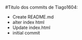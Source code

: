 #Título dos commits de Tiago1604:

- Create README.md
- alter index html
- Update index.html
- initial commit
